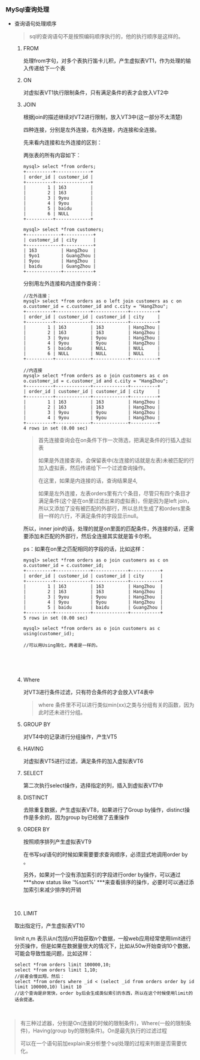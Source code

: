 ### MySql查询处理

- 查询语句处理顺序

  > sql的查询语句不是按照编码顺序执行的，他的执行顺序是这样的。

  1. FROM

     处理from字句，对多个表执行笛卡儿积，产生虚拟表VT1，作为处理的输入传递给下一个表

  2. ON

     对虚拟表VT1执行限制条件，只有满足条件的表才会放入VT2中

  3. JOIN

     根据join的描述继续对VT2进行限制，放入VT3中(这一部分不太清楚)

     四种连接，分别是左外连接，右外连接，内连接和全连接。

     先来看内连接和左外连接的区别：

     两张表的所有内容如下：

     ```
     mysql> select *from orders;
     +----------+-------------+
     | order_id | customer_id |
     +----------+-------------+
     |        1 | 163         |
     |        2 | 163         |
     |        3 | 9you        |
     |        4 | 9you        |
     |        5 | baidu       |
     |        6 | NULL        |
     +----------+-------------+

     mysql> select *from customers;
     +-------------+-----------+
     | customer_id | city      |
     +-------------+-----------+
     | 163         | HangZhou  |
     | 9yo1        | GuangZhou |
     | 9you        | HangZhou  |
     | baidu       | GuangZhou |
     +-------------+-----------+
     ```

     分别用左外连接和内连接作查询：

     ```
     //左外连接：
     mysql> select *from orders as o left join customers as c on o.customer_id = c.customer_id and c.city = "HangZhou";
     +----------+-------------+-------------+----------+
     | order_id | customer_id | customer_id | city     |
     +----------+-------------+-------------+----------+
     |        1 | 163         | 163         | HangZhou |
     |        2 | 163         | 163         | HangZhou |
     |        3 | 9you        | 9you        | HangZhou |
     |        4 | 9you        | 9you        | HangZhou |
     |        5 | baidu       | NULL        | NULL     |
     |        6 | NULL        | NULL        | NULL     |
     +----------+-------------+-------------+----------+

     //内连接
     mysql> select *from orders as o join customers as c on o.customer_id = c.customer_id and c.city = "HangZhou";
     +----------+-------------+-------------+----------+
     | order_id | customer_id | customer_id | city     |
     +----------+-------------+-------------+----------+
     |        1 | 163         | 163         | HangZhou |
     |        2 | 163         | 163         | HangZhou |
     |        3 | 9you        | 9you        | HangZhou |
     |        4 | 9you        | 9you        | HangZhou |
     +----------+-------------+-------------+----------+
     4 rows in set (0.00 sec)
     ```

     > 首先连接查询会在on条件下作一次筛选，把满足条件的行插入虚拟表
     >
     > 如果是外连接查询，会保留表中(左连接的话就是左表)未被匹配的行加入虚拟表，然后传递给下一个过滤查询操作。
     >
     > 在这里，如果是内连接的话，查询结果是4,
     >
     > 如果是左外连接，左表orders里有六个条目，尽管只有四个条目才满足条件(这个是在on里过滤出来的虚拟表)，但是因为是left join，所以又添加了没有被匹配的外部行，所以总共生成了和orders里条目一样的六行，不满足条件的字段显示null。

     所以，inner join的话，处理的就是on里面的匹配条件，外连接的话，还需要添加未匹配的外部行，然后全连接其实就是笛卡尔积。

     ps：如果在on里之匹配相同的字段的话，比如这样：

     ```
     mysql> select *from orders as o join customers as c on o.customer_id = c.customer_id;
     +----------+-------------+-------------+-----------+
     | order_id | customer_id | customer_id | city      |
     +----------+-------------+-------------+-----------+
     |        1 | 163         | 163         | HangZhou  |
     |        2 | 163         | 163         | HangZhou  |
     |        3 | 9you        | 9you        | HangZhou  |
     |        4 | 9you        | 9you        | HangZhou  |
     |        5 | baidu       | baidu       | GuangZhou |
     +----------+-------------+-------------+-----------+
     5 rows in set (0.00 sec)

     mysql> select *from orders as o join customers as c using(customer_id);

     //可以用Using简化，两者是一样的。
     ```

     ​

     ​

  4. Where

     对VT3进行条件过滤，只有符合条件的才会放入VT4表中

     > where 条件里不可以进行类似min(xx)之类与分组有关的函数，因为此时还未进行分组。

  5. GROUP BY

     对VT4中的记录进行分组操作，产生VT5

  6. HAVING

     对虚拟表VT5进行过滤，满足条件的加入虚拟表VT6

  7. SELECT

     第二次执行select操作，选择指定的列，插入到虚拟表VT7中

  8. DISTINCT

     去除重复数据，产生虚拟表VT8，如果进行了Group by操作，distinct操作是多余的，因为group by已经做了去重操作

  9. ORDER BY

     按照顺序排列产生虚拟表VT9

     在书写sql语句的时候如果需要要求查询顺序，必须显式地调用order by 。

     另外，如果对一个没有添加索引的字段进行order by操作，可以通过 ***show status like '%sort%' ***来查看排序的操作，必要时可以通过添加索引来减少排序的开销

     ​

  10. LIMIT

    取出指定行，产生虚拟表VT10

    limit n,m 表示从n(包括n)开始获取n个数据，一般web应用经常使用limit进行分页操作，但是如果在数据量很大的情况下，比如从50w开始查询10个数据，可能会导致性能问题，比如这样：

    ```
    select *from orders limit 100000,10;
    select *from orders limit 1,10;
    //前者会慢出翔，然后：
    select *from orders where _id < (select _id from orders order by id limit 100000,10) limit 10
    //这个查询是非常快，order by后会生成类似索引的东西，所以在这个时候使用limit的话会提速。
    ```

    ​

> 有三种过滤器，分别是On(连接的时候的限制条件)，Where(一般的限制条件)，Having(group by的限制条件)。On是最先执行的过滤过程
>
> 可以在一个语句前加explain来分析整个sql处理的过程来判断是否需要优化。
